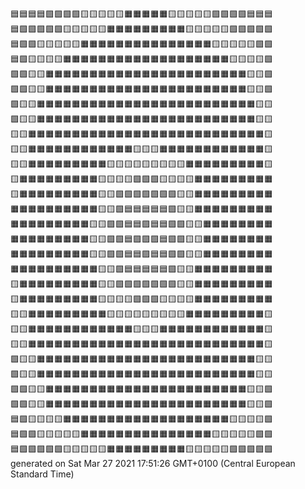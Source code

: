 🟦🟦🟦🟦🟩🟩🟩🟩🟨🟨🟨🟨🟨🟧🟧🟧🟧🟧🟨🟨🟨🟨🟨🟩🟩🟩🟩🟦🟦🟦  
🟦🟩🟩🟩🟩🟩🟨🟨🟨🟨🟨🟧🟧🟧🟧🟧🟧🟧🟧🟧🟨🟨🟨🟨🟨🟩🟩🟩🟩🟩  
🟦🟩🟩🟨🟨🟨🟨🟨🟧🟧🟧🟧🟧🟧🟧🟧🟧🟧🟧🟧🟧🟧🟧🟨🟨🟨🟨🟨🟩🟩  
🟦🟩🟨🟨🟨🟨🟧🟧🟧🟧🟧🟧🟧🟧🟧🟧🟧🟧🟧🟧🟧🟧🟧🟧🟧🟨🟨🟨🟨🟩  
🟩🟩🟨🟨🟧🟧🟧🟧🟧🟧🟧🟧🟧🟧🟧🟧🟧🟧🟧🟧🟧🟧🟧🟧🟧🟧🟧🟨🟨🟩  
🟩🟩🟨🟨🟧🟧🟧🟧🟧🟧🟧🟧🟧🟧🟧🟧🟧🟧🟧🟧🟧🟧🟧🟧🟧🟧🟧🟨🟨🟩  
🟩🟨🟨🟧🟧🟧🟧🟧🟧🟧🟧🟧🟧🟧🟧🟧🟧🟧🟧🟧🟧🟧🟧🟧🟧🟧🟧🟧🟨🟨  
🟩🟨🟨🟧🟧🟧🟧🟧🟧🟧🟧🟧🟧🟧🟧🟧🟧🟧🟧🟧🟧🟧🟧🟧🟧🟧🟧🟧🟨🟨  
🟨🟨🟧🟧🟧🟧🟧🟧🟧🟧🟧🟧🟧🟧🟧🟧🟧🟧🟧🟧🟧🟧🟧🟧🟧🟧🟧🟧🟧🟨  
🟨🟨🟧🟧🟧🟧🟧🟧🟧🟧🟧🟧🟧🟧🟨🟨🟨🟧🟧🟧🟧🟧🟧🟧🟧🟧🟧🟧🟧🟨  
🟨🟨🟧🟧🟧🟧🟧🟧🟧🟧🟧🟨🟨🟨🟨🟨🟨🟨🟨🟨🟧🟧🟧🟧🟧🟧🟧🟧🟧🟨  
🟨🟧🟧🟧🟧🟧🟧🟧🟧🟧🟨🟨🟨🟨🟩🟩🟩🟨🟨🟨🟨🟧🟧🟧🟧🟧🟧🟧🟧🟧  
🟨🟧🟧🟧🟧🟧🟧🟧🟧🟧🟨🟨🟩🟩🟩🟩🟩🟩🟩🟨🟨🟧🟧🟧🟧🟧🟧🟧🟧🟧  
🟧🟧🟧🟧🟧🟧🟧🟧🟧🟧🟨🟨🟩🟦🟦🟦🟦🟦🟩🟨🟨🟧🟧🟧🟧🟧🟧🟧🟧🟧  
🟧🟧🟧🟧🟧🟧🟧🟧🟧🟨🟨🟩🟩🟦🟦🟪🟦🟦🟩🟩🟨🟨🟧🟧🟧🟧🟧🟧🟧🟧  
🟧🟧🟧🟧🟧🟧🟧🟧🟧🟨🟨🟩🟩🟦🟪🟪🟪🟦🟩🟩🟨🟨🟧🟧🟧🟧🟧🟧🟧🟧  
🟧🟧🟧🟧🟧🟧🟧🟧🟧🟨🟨🟩🟩🟦🟦🟪🟦🟦🟩🟩🟨🟨🟧🟧🟧🟧🟧🟧🟧🟧  
🟧🟧🟧🟧🟧🟧🟧🟧🟧🟧🟨🟨🟩🟦🟦🟦🟦🟦🟩🟨🟨🟧🟧🟧🟧🟧🟧🟧🟧🟧  
🟨🟧🟧🟧🟧🟧🟧🟧🟧🟧🟨🟨🟩🟩🟩🟩🟩🟩🟩🟨🟨🟧🟧🟧🟧🟧🟧🟧🟧🟧  
🟨🟧🟧🟧🟧🟧🟧🟧🟧🟧🟨🟨🟨🟨🟩🟩🟩🟨🟨🟨🟨🟧🟧🟧🟧🟧🟧🟧🟧🟧  
🟨🟨🟧🟧🟧🟧🟧🟧🟧🟧🟧🟨🟨🟨🟨🟨🟨🟨🟨🟨🟧🟧🟧🟧🟧🟧🟧🟧🟧🟨  
🟨🟨🟧🟧🟧🟧🟧🟧🟧🟧🟧🟧🟧🟧🟨🟨🟨🟧🟧🟧🟧🟧🟧🟧🟧🟧🟧🟧🟧🟨  
🟨🟨🟧🟧🟧🟧🟧🟧🟧🟧🟧🟧🟧🟧🟧🟧🟧🟧🟧🟧🟧🟧🟧🟧🟧🟧🟧🟧🟧🟨  
🟩🟨🟨🟧🟧🟧🟧🟧🟧🟧🟧🟧🟧🟧🟧🟧🟧🟧🟧🟧🟧🟧🟧🟧🟧🟧🟧🟧🟨🟨  
🟩🟨🟨🟧🟧🟧🟧🟧🟧🟧🟧🟧🟧🟧🟧🟧🟧🟧🟧🟧🟧🟧🟧🟧🟧🟧🟧🟧🟨🟨  
🟩🟩🟨🟨🟧🟧🟧🟧🟧🟧🟧🟧🟧🟧🟧🟧🟧🟧🟧🟧🟧🟧🟧🟧🟧🟧🟧🟨🟨🟩  
🟩🟩🟨🟨🟧🟧🟧🟧🟧🟧🟧🟧🟧🟧🟧🟧🟧🟧🟧🟧🟧🟧🟧🟧🟧🟧🟧🟨🟨🟩  
🟦🟩🟨🟨🟨🟨🟧🟧🟧🟧🟧🟧🟧🟧🟧🟧🟧🟧🟧🟧🟧🟧🟧🟧🟧🟨🟨🟨🟨🟩  
🟦🟩🟩🟨🟨🟨🟨🟨🟧🟧🟧🟧🟧🟧🟧🟧🟧🟧🟧🟧🟧🟧🟧🟨🟨🟨🟨🟨🟩🟩  
🟦🟩🟩🟩🟩🟩🟨🟨🟨🟨🟨🟧🟧🟧🟧🟧🟧🟧🟧🟧🟨🟨🟨🟨🟨🟩🟩🟩🟩🟩  
generated on Sat Mar 27 2021 17:51:26 GMT+0100 (Central European Standard Time)  
